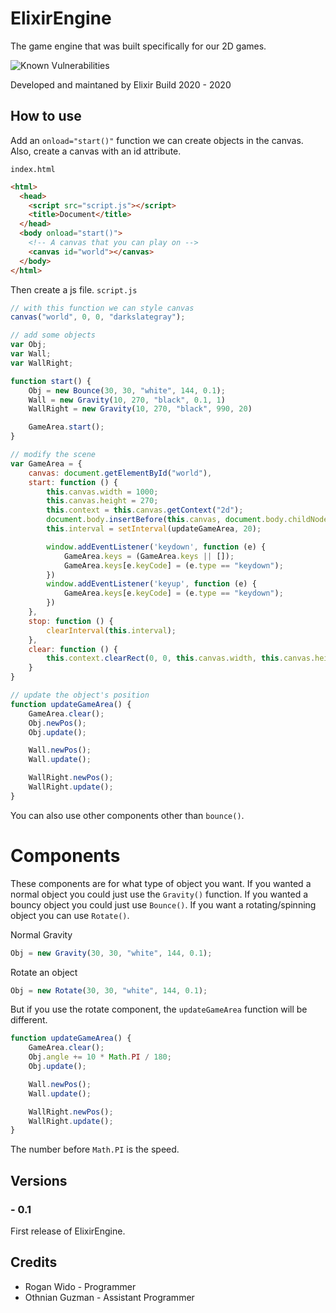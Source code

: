# ElixirEngine
The game engine that was built specifically for our 2D games.

![Known Vulnerabilities](https://snyk.io/test/github/dwyl/hapi-auth-jwt2/badge.svg?targetFile=package.json&style=flat-square)

Developed and maintaned by Elixir Build 2020 - 2020

## How to use

Add an `onload="start()"` function we can create objects in the canvas.
Also, create a canvas with an id attribute.

`index.html`
```html
<html>
  <head>
    <script src="script.js"></script>
    <title>Document</title>
  </head>
  <body onload="start()">
    <!-- A canvas that you can play on -->
    <canvas id="world"></canvas>
  </body>
</html>
```

Then create a js file.
`script.js`
```js
// with this function we can style canvas
canvas("world", 0, 0, "darkslategray");

// add some objects
var Obj;
var Wall;
var WallRight;

function start() {
    Obj = new Bounce(30, 30, "white", 144, 0.1);
    Wall = new Gravity(10, 270, "black", 0.1, 1)
    WallRight = new Gravity(10, 270, "black", 990, 20)

    GameArea.start();
}

// modify the scene
var GameArea = {
    canvas: document.getElementById("world"),
    start: function () {
        this.canvas.width = 1000;
        this.canvas.height = 270;
        this.context = this.canvas.getContext("2d");
        document.body.insertBefore(this.canvas, document.body.childNodes[0]);
        this.interval = setInterval(updateGameArea, 20);

        window.addEventListener('keydown', function (e) {
            GameArea.keys = (GameArea.keys || []);
            GameArea.keys[e.keyCode] = (e.type == "keydown");
        })
        window.addEventListener('keyup', function (e) {
            GameArea.keys[e.keyCode] = (e.type == "keydown");
        })
    },
    stop: function () {
        clearInterval(this.interval);
    },
    clear: function () {
        this.context.clearRect(0, 0, this.canvas.width, this.canvas.height);
    }
}

// update the object's position
function updateGameArea() {
    GameArea.clear();
    Obj.newPos();
    Obj.update();

    Wall.newPos();
    Wall.update();

    WallRight.newPos();
    WallRight.update();
}
```

You can also use other components other than `bounce()`.

# Components
These components are for what type of object you want.
If you wanted a normal object you could just use the `Gravity()` function.
If you wanted a bouncy object you could just use `Bounce()`.
If you want a rotating/spinning object you can use `Rotate()`.


Normal Gravity
```js
Obj = new Gravity(30, 30, "white", 144, 0.1);
```

Rotate an object
```js
Obj = new Rotate(30, 30, "white", 144, 0.1);
```
But if you use the rotate component, the `updateGameArea` function will be different.
```js
function updateGameArea() {
    GameArea.clear();
    Obj.angle += 10 * Math.PI / 180;
    Obj.update();

    Wall.newPos();
    Wall.update();

    WallRight.newPos();
    WallRight.update();
}
```

The number before `Math.PI` is the speed.

## Versions
### - 0.1
First release of ElixirEngine.

## Credits
- Rogan Wido - Programmer
- Othnian Guzman - Assistant Programmer
